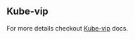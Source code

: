 <!-- TEMPLATE: This file was automatically generated with `generate_addon_structure.sh` and should be modified as necessary -->
## Kube-vip

<!-- TEMPLATE: Insert a short description here. -->

For more details checkout [Kube-vip](https://kube-vip.io/) docs.

<!-- TEMPLATE: Please do not remove BEGIN_TF_DOCS/END_TF_DOCS comments below -->
<!-- BEGIN_TF_DOCS -->
<!-- END_TF_DOCS -->

